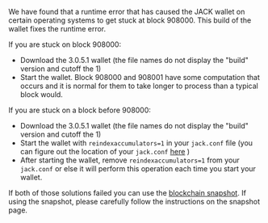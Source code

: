 We have found that a runtime error that has caused the JACK wallet on certain operating systems to get stuck at block 908000. This build of the wallet fixes the runtime error.

If you are stuck on block 908000:
- Download the 3.0.5.1 wallet (the file names do not display the "build" version and cutoff the 1)
- Start the wallet. Block 908000 and 908001 have some computation that occurs and it is normal for them to take longer to process than a typical block would.

If you are stuck on a block before 908000:
- Download the 3.0.5.1 wallet (the file names do not display the "build" version and cutoff the 1)
- Start the wallet with `reindexaccumulators=1` in your `jack.conf` file (you can figure out the location of your `jack.conf` [here](https://jack.freshdesk.com/support/solutions/articles/30000004664-where-are-my-wallet-dat-blockchain-and-configuration-conf-files-located-) )
- After starting the wallet, remove `reindexaccumulators=1` from your `jack.conf` or else it will perform this operation each time you start your wallet.

If both of those solutions failed you can use the [blockchain snapshot](http://178.254.23.111/~pub/JACK/Daily-Snapshots-Html/JACK-Daily-Snapshots.html). If using the snapshot, please carefully follow the instructions on the snapshot page.